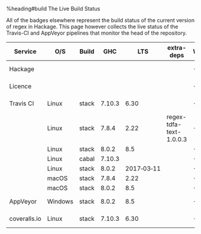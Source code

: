 %heading#build The Live Build Status

All of the badges elsewhere represent the build status of the current version
of regex in Hackage.  This page however collects the live status of the
Travis-CI and AppVeyor pipelines that monitor the head of the repository.

| Service      | O/S     | Build | GHC    | LTS  | extra-deps              | Werror? | Status
| ------------ | ------- | ----- | ------ | ---- | ----------------------- | ------- | ------
| Hackage      |         |       |        |      |                         | -Wwarn  | [![Hackage](https://img.shields.io/hackage/v/regex.svg)](https://hackage.haskell.org/package/regex)
| Licence      |         |       |        |      |                         | -Werror | [![BSD3 License](http://img.shields.io/badge/license-BSD3-brightgreen.svg)](https://tldrlegal.com/license/bsd-3-clause-license-%28revised%29)
| Travis CI    | Linux   | stack | 7.10.3 | 6.30 |                         | -Werror | [![Un*x build](https://travis-ci.org/iconnect/regex.svg?branch=master)](https://travis-ci.org/iconnect/regex)
|              | Linux   | stack | 7.8.4  | 2.22 | regex-tdfa-text-1.0.0.3 | -Werror |
|              | Linux   | stack | 8.0.2  | 8.5  |                         | -Werror |
|              | Linux   | cabal | 7.10.3 |      |                         | -Werror |
|              | Linux   | stack | 8.0.2  | 2017&#8209;03&#8209;11 |       | -Werror |
|              | macOS   | stack | 7.8.4  | 2.22 |                         | -Werror |
|              | macOS   | stack | 8.0.2  | 8.5  |                         | -Werror |
| AppVeyor     | Windows | stack | 8.0.2  | 8.5  |                         | -Werror |  [![Windows build](https://ci.appveyor.com/api/projects/status/9gqs37u3h1mlc02b?svg=true)](https://ci.appveyor.com/project/engineerirngirisconnectcouk/regex/branch/master)
| coveralls.io | Linux   | stack | 7.10.3 | 6.30 |                         | -Werror |  [![Coverage](https://coveralls.io/repos/github/iconnect/regex/badge.svg?branch=master)](https://coveralls.io/github/iconnect/regex?branch=master)
